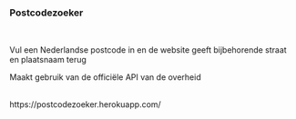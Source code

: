 <h3>Postcodezoeker</h3>
<br>
<p>Vul een Nederlandse postcode in en de website geeft bijbehorende straat en plaatsnaam terug</p>
<p>Maakt gebruik van de officiële API van de overheid</p>
<br>
https://postcodezoeker.herokuapp.com/